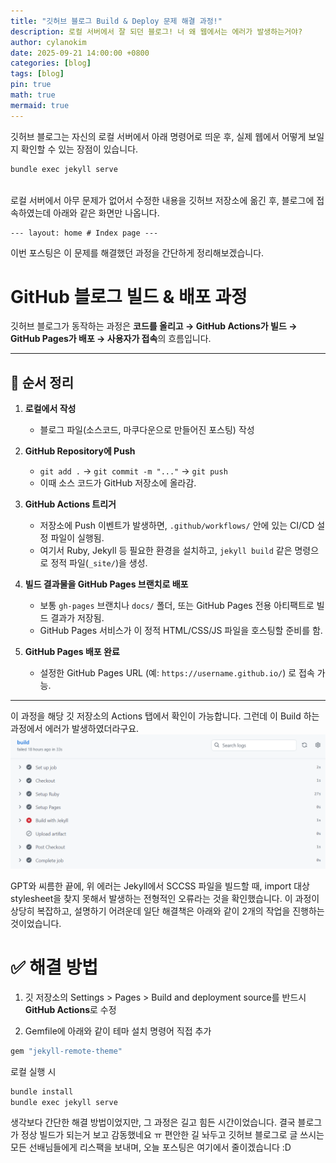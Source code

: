 ```yaml
---
title: "깃허브 블로그 Build & Deploy 문제 해결 과정!"
description: 로컬 서버에서 잘 되던 블로그! 너 왜 웹에서는 에러가 발생하는거야? 
author: cylanokim
date: 2025-09-21 14:00:00 +0800
categories: [blog]
tags: [blog]
pin: true
math: true
mermaid: true
---
```

깃허브 블로그는 자신의 로컬 서버에서 아래 명령어로 띄운 후, 실제 웹에서 어떻게 보일지 확인할 수 있는 장점이 있습니다. 
```bash
bundle exec jekyll serve
```
<br>
로컬 서버에서 아무 문제가 없어서 수정한 내용을 깃허브 저장소에 옮긴 후, 블로그에 접속하였는데 아래와 같은 화면만 나옵니다.

```
--- layout: home # Index page ---
``` 
이번 포스팅은 이 문제를 해결했던 과정을 간단하게 정리해보겠습니다. 

# GitHub 블로그 빌드 & 배포 과정
깃허브 블로그가 동작하는 과정은 **코드를 올리고 → GitHub Actions가 빌드 → GitHub Pages가 배포 → 사용자가 접속**의 흐름입니다. 

---

## 🔄 순서 정리 

1. **로컬에서 작성**  
   - 블로그 파일(소스코드, 마쿠다운으로 만들어진 포스팅) 작성

2. **GitHub Repository에 Push**  
   - `git add .` → `git commit -m "..."` → `git push`  
   - 이때 소스 코드가 GitHub 저장소에 올라감.  

3. **GitHub Actions 트리거**  
   - 저장소에 Push 이벤트가 발생하면, `.github/workflows/` 안에 있는 CI/CD 설정 파일이 실행됨.  
   - 여기서 Ruby, Jekyll 등 필요한 환경을 설치하고, `jekyll build` 같은 명령으로 정적 파일(`_site/`)을 생성.  

4. **빌드 결과물을 GitHub Pages 브랜치로 배포**  
   - 보통 `gh-pages` 브랜치나 `docs/` 폴더, 또는 GitHub Pages 전용 아티팩트로 빌드 결과가 저장됨.  
   - GitHub Pages 서비스가 이 정적 HTML/CSS/JS 파일을 호스팅할 준비를 함.  

5. **GitHub Pages 배포 완료**  
   - 설정한 GitHub Pages URL (예: `https://username.github.io/`) 로 접속 가능.  

---

이 과정을 해당 깃 저장소의 Actions 탭에서 확인이 가능합니다. 그런데 이 Build 하는 과정에서 에러가 발생하였더라구요. 
![build_error](/assets/build_error.png)

GPT와 씨름한 끝에, 위 에러는 Jekyll에서 SCCSS 파일을 빌드할 때, import 대상 stylesheet을 찾지 못해서 발생하는 전형적인 오류라는 것을 확인했습니다. 이 과정이 상당히 복잡하고, 설명하기 어려운데 일단 해결책은 아래와 같이 2개의 작업을 진행하는 것이었습니다.

# ✅ 해결 방법
1. 깃 저장소의 Settings > Pages > Build and deployment source를 반드시 **GitHub Actions**로 수정 

2. Gemfile에 아래와 같이 테마 설치 명령어 직접 추가
```ruby
gem "jekyll-remote-theme"
```
로컬 실행 시
```bash
bundle install
bundle exec jekyll serve
```

생각보다 간단한 해결 방법이었지만, 그 과정은 길고 힘든 시간이었습니다. 결국 블로그가 정상 빌드가 되는거 보고 감동했네요 ㅠ 편안한 길 놔두고 깃허브 블로그로 글 쓰시는 모든 선배님들에게 리스팩을 보내며, 오늘 포스팅은 여기에서 줄이겠습니다 :D 


